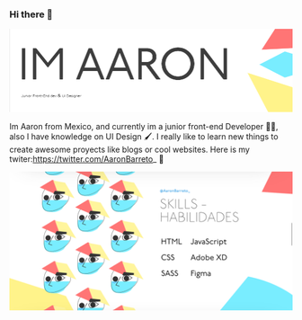 ### Hi there 👋
![alt text](https://github.com/AaronBarreto/AaronBarreto/blob/main/secondbanner.png)

Im Aaron from Mexico, and currently im a junior front-end Developer 👨‍💻, also I have knowledge on UI Design 🖌. I really like to learn new things to create awesome proyects like blogs or cool websites. Here is my twiter:https://twitter.com/AaronBarreto_ 🐤

![alt text](https://github.com/AaronBarreto/AaronBarreto/blob/main/banner.png)


<!--
**AaronBarreto/aaronbarreto** is a ✨ _special_ ✨ repository because its `README.md` (this file) appears on your GitHub profile.

Here are some ideas to get you started:

- 🔭 I’m currently working on ...
- 🌱 I’m currently learning ...
- 👯 I’m looking to collaborate on ...
- 🤔 I’m looking for help with ...
- 💬 Ask me about ...
- 📫 How to reach me: ...
- 😄 Pronouns: ...
- ⚡ Fun fact: ...
-->

